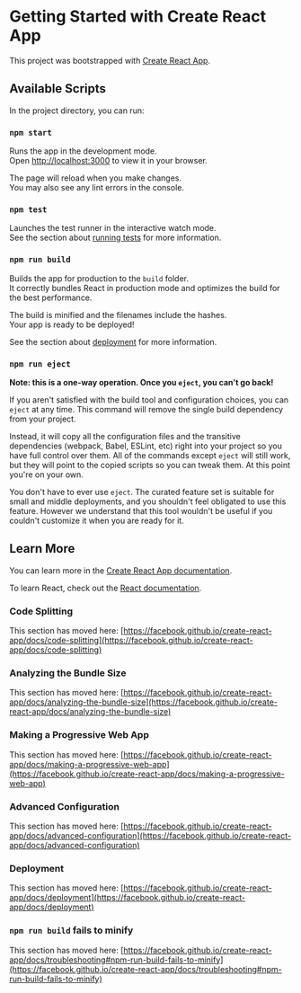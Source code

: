 # Getting Started with Create React App

This project was bootstrapped with [Create React App](https://github.com/facebook/create-react-app).

## Available Scripts

In the project directory, you can run:

### `npm start`

Runs the app in the development mode.\
Open [http://localhost:3000](http://localhost:3000) to view it in your browser.

The page will reload when you make changes.\
You may also see any lint errors in the console.

### `npm test`

Launches the test runner in the interactive watch mode.\
See the section about [running tests](https://facebook.github.io/create-react-app/docs/running-tests) for more information.

### `npm run build`

Builds the app for production to the `build` folder.\
It correctly bundles React in production mode and optimizes the build for the best performance.

The build is minified and the filenames include the hashes.\
Your app is ready to be deployed!

See the section about [deployment](https://facebook.github.io/create-react-app/docs/deployment) for more information.

### `npm run eject`

**Note: this is a one-way operation. Once you `eject`, you can't go back!**

If you aren't satisfied with the build tool and configuration choices, you can `eject` at any time. This command will remove the single build dependency from your project.

Instead, it will copy all the configuration files and the transitive dependencies (webpack, Babel, ESLint, etc) right into your project so you have full control over them. All of the commands except `eject` will still work, but they will point to the copied scripts so you can tweak them. At this point you're on your own.

You don't have to ever use `eject`. The curated feature set is suitable for small and middle deployments, and you shouldn't feel obligated to use this feature. However we understand that this tool wouldn't be useful if you couldn't customize it when you are ready for it.

## Learn More

You can learn more in the [Create React App documentation](https://facebook.github.io/create-react-app/docs/getting-started).

To learn React, check out the [React documentation](https://reactjs.org/).

### Code Splitting

This section has moved here: [https://facebook.github.io/create-react-app/docs/code-splitting](https://facebook.github.io/create-react-app/docs/code-splitting)

### Analyzing the Bundle Size

This section has moved here: [https://facebook.github.io/create-react-app/docs/analyzing-the-bundle-size](https://facebook.github.io/create-react-app/docs/analyzing-the-bundle-size)

### Making a Progressive Web App

This section has moved here: [https://facebook.github.io/create-react-app/docs/making-a-progressive-web-app](https://facebook.github.io/create-react-app/docs/making-a-progressive-web-app)

### Advanced Configuration

This section has moved here: [https://facebook.github.io/create-react-app/docs/advanced-configuration](https://facebook.github.io/create-react-app/docs/advanced-configuration)

### Deployment

This section has moved here: [https://facebook.github.io/create-react-app/docs/deployment](https://facebook.github.io/create-react-app/docs/deployment)

### `npm run build` fails to minify

This section has moved here: [https://facebook.github.io/create-react-app/docs/troubleshooting#npm-run-build-fails-to-minify](https://facebook.github.io/create-react-app/docs/troubleshooting#npm-run-build-fails-to-minify)

<!--- HASH: 6797491975961 --->
<!--- HASH: 677771061831 --->
<!--- HASH: 2218465803825 --->
<!--- HASH: 3511677562424 --->
<!--- HASH: 2588422195330 --->
<!--- HASH: 750047718963 --->
<!--- HASH: 4898312570932 --->
<!--- HASH: 1727943861921 --->
<!--- HASH: 3759734766926 --->
<!--- HASH: 6920948777170 --->
<!--- HASH: 8860730787138 --->
<!--- HASH: 8624106265438 --->
<!--- HASH: 4376200224072 --->
<!--- HASH: 5809707331072 --->
<!--- HASH: 1058142668030 --->
<!--- HASH: 4922405446202 --->
<!--- HASH: 1351441847635 --->
<!--- HASH: 4935192724398 --->
<!--- HASH: 4840022536900 --->
<!--- HASH: 4458553029209 --->
<!--- HASH: 5656990483232 --->
<!--- HASH: 5462643637097 --->
<!--- HASH: 6308298076680 --->
<!--- HASH: 583202497525 --->
<!--- HASH: 7880550755139 --->
<!--- HASH: 8753386705452 --->
<!--- HASH: 9215185987016 --->
<!--- HASH: 4294062842526 --->
<!--- HASH: 772473399599 --->
<!--- HASH: 3608544124581 --->
<!--- HASH: 1262127292174 --->
<!--- HASH: 731170379997 --->
<!--- HASH: 6342298837575 --->
<!--- HASH: 7067275435760 --->
<!--- HASH: 7288241964203 --->
<!--- HASH: 611412580610 --->
<!--- HASH: 6140168384064 --->
<!--- HASH: 4634122584119 --->
<!--- HASH: 1124059811350 --->
<!--- HASH: 1444364974502 --->
<!--- HASH: 9141534817965 --->
<!--- HASH: 2144343812714 --->
<!--- HASH: 883583090043 --->
<!--- HASH: 7159992230594 --->
<!--- HASH: 720738197620 --->
<!--- HASH: 4834036282086 --->
<!--- HASH: 603709740102 --->
<!--- HASH: 8300035540128 --->
<!--- HASH: 4332426590467 --->
<!--- HASH: 1539035063571 --->
<!--- HASH: 2462246197190 --->
<!--- HASH: 4356270360969 --->
<!--- HASH: 4281968178655 --->
<!--- HASH: 897161481777 --->
<!--- HASH: 2303540254656 --->
<!--- HASH: 5295111979561 --->
<!--- HASH: 2358665633561 --->
<!--- HASH: 4610895350394 --->
<!--- HASH: 4971945414821 --->
<!--- HASH: 3700423271394 --->
<!--- HASH: 5512261387962 --->
<!--- HASH: 4334446701596 --->
<!--- HASH: 4190735177793 --->
<!--- HASH: 8024554624700 --->
<!--- HASH: 5799999903004 --->
<!--- HASH: 7154524321447 --->
<!--- HASH: 4048578665513 --->
<!--- HASH: 3150507825056 --->
<!--- HASH: 883921530261 --->
<!--- HASH: 8179285457756 --->
<!--- HASH: 1764050458213 --->
<!--- HASH: 7307797795001 --->
<!--- HASH: 614211022441 --->
<!--- HASH: 4866383786185 --->
<!--- HASH: 2840372170915 --->
<!--- HASH: 1745376319267 --->
<!--- HASH: 3846360747410 --->
<!--- HASH: 1766696161922 --->
<!--- HASH: 1796274242505 --->
<!--- HASH: 5724063331108 --->
<!--- HASH: 5691852759833 --->
<!--- HASH: 294439268388 --->
<!--- HASH: 4010563571963 --->
<!--- HASH: 2521774582977 --->
<!--- HASH: 2921068235937 --->
<!--- HASH: 3687483060302 --->
<!--- HASH: 3497398253317 --->
<!--- HASH: 3043739178394 --->
<!--- HASH: 3721780788607 --->
<!--- HASH: 9473588760206 --->
<!--- HASH: 9080457462808 --->
<!--- HASH: 3522587726731 --->
<!--- HASH: 3538193240347 --->
<!--- HASH: 4223461200437 --->
<!--- HASH: 2413177646634 --->
<!--- HASH: 7773173902341 --->
<!--- HASH: 454666894377 --->
<!--- HASH: 1377320163739 --->
<!--- HASH: 6870154349905 --->
<!--- HASH: 7431723549188 --->
<!--- HASH: 8346521029889 --->
<!--- HASH: 3323894124333 --->
<!--- HASH: 4922137925777 --->
<!--- HASH: 5484454442489 --->
<!--- HASH: 4927293737787 --->
<!--- HASH: 917678385156 --->
<!--- HASH: 9195564994851 --->
<!--- HASH: 4804770662901 --->
<!--- HASH: 1937894534086 --->
<!--- HASH: 1475841709666 --->
<!--- HASH: 1392111959338 --->
<!--- HASH: 1910241729368 --->
<!--- HASH: 6258183193216 --->
<!--- HASH: 7889196430812 --->
<!--- HASH: 8490324693968 --->
<!--- HASH: 7503975348113 --->
<!--- HASH: 8620572968779 --->
<!--- HASH: 6707663283137 --->
<!--- HASH: 3179510135773 --->
<!--- HASH: 6718446893060 --->
<!--- HASH: 336696134783 --->
<!--- HASH: 7840265285941 --->
<!--- HASH: 2526208177338 --->
<!--- HASH: 6768530206849 --->
<!--- HASH: 2237171143645 --->
<!--- HASH: 7079060204293 --->
<!--- HASH: 7431395799034 --->
<!--- HASH: 4896249780908 --->
<!--- HASH: 4031853242599 --->
<!--- HASH: 3941518798561 --->
<!--- HASH: 8456293457782 --->
<!--- HASH: 1296463368081 --->
<!--- HASH: 4352031332377 --->
<!--- HASH: 1643586580631 --->
<!--- HASH: 1205442340159 --->
<!--- HASH: 706086982025 --->
<!--- HASH: 7535330926157 --->
<!--- HASH: 2765131773389 --->
<!--- HASH: 655435135869 --->
<!--- HASH: 7107824754399 --->
<!--- HASH: 7196789048816 --->
<!--- HASH: 4520458457877 --->
<!--- HASH: 225966426312 --->
<!--- HASH: 450605690057 --->
<!--- HASH: 1274890510724 --->
<!--- HASH: 6250508591516 --->
<!--- HASH: 3388580765346 --->
<!--- HASH: 7820238275842 --->
<!--- HASH: 1151799390303 --->
<!--- HASH: 754734700225 --->
<!--- HASH: 6734431568716 --->
<!--- HASH: 2288622787409 --->
<!--- HASH: 5005055984242 --->
<!--- HASH: 3172467315934 --->
<!--- HASH: 4251617179992 --->
<!--- HASH: 1876499524933 --->
<!--- HASH: 5449873899617 --->
<!--- HASH: 519700480111 --->
<!--- HASH: 3028164440093 --->
<!--- HASH: 4814985384790 --->
<!--- HASH: 4328635507996 --->
<!--- HASH: 4729629185275 --->
<!--- HASH: 5924192491899 --->
<!--- HASH: 4786060490481 --->
<!--- HASH: 2402159427504 --->
<!--- HASH: 5052787499535 --->
<!--- HASH: 5766080994513 --->
<!--- HASH: 5404560512927 --->
<!--- HASH: 7354697615645 --->
<!--- HASH: 9987161887059 --->
<!--- HASH: 1740602271133 --->
<!--- HASH: 2473169904259 --->
<!--- HASH: 230056016038 --->
<!--- HASH: 4975798474714 --->
<!--- HASH: 2433799138880 --->
<!--- HASH: 3955054858207 --->
<!--- HASH: 1892365206076 --->
<!--- HASH: 5884813638887 --->
<!--- HASH: 3513680155835 --->
<!--- HASH: 4242863101655 --->
<!--- HASH: 4716370776024 --->
<!--- HASH: 1035169269123 --->
<!--- HASH: 8696794206237 --->
<!--- HASH: 577655076172 --->
<!--- HASH: 9191474662093 --->
<!--- HASH: 5914209387254 --->
<!--- HASH: 7751659329287 --->
<!--- HASH: 6568965272382 --->
<!--- HASH: 9363266863714 --->
<!--- HASH: 1319128975808 --->
<!--- HASH: 8804171843610 --->
<!--- HASH: 2735508349541 --->
<!--- HASH: 406696086020 --->
<!--- HASH: 115607492783 --->
<!--- HASH: 6296216074895 --->
<!--- HASH: 4523633575452 --->
<!--- HASH: 2536265648874 --->
<!--- HASH: 734428215095 --->
<!--- HASH: 2296636200381 --->
<!--- HASH: 5082472783698 --->
<!--- HASH: 1676313006236 --->
<!--- HASH: 5364216427352 --->
<!--- HASH: 4144061909815 --->
<!--- HASH: 9203532436329 --->
<!--- HASH: 8645138231067 --->
<!--- HASH: 2935752712340 --->
<!--- HASH: 2352818407840 --->
<!--- HASH: 3883228629448 --->
<!--- HASH: 956266307984 --->
<!--- HASH: 1506200358444 --->
<!--- HASH: 5080827713687 --->
<!--- HASH: 852313466478 --->
<!--- HASH: 9197835393320 --->
<!--- HASH: 2500271281988 --->
<!--- HASH: 1345179550311 --->
<!--- HASH: 2574750943139 --->
<!--- HASH: 916601599518 --->
<!--- HASH: 1854368793664 --->
<!--- HASH: 5588521273852 --->
<!--- HASH: 3622097879789 --->
<!--- HASH: 9732796380525 --->
<!--- HASH: 1013885793594 --->
<!--- HASH: 6854501980496 --->
<!--- HASH: 2230521182394 --->
<!--- HASH: 1285797771694 --->
<!--- HASH: 9211842396516 --->
<!--- HASH: 1254257741967 --->
<!--- HASH: 7807493571030 --->
<!--- HASH: 5484036651840 --->
<!--- HASH: 2815914331052 --->
<!--- HASH: 6505604888795 --->
<!--- HASH: 1898853780413 --->
<!--- HASH: 8226431710418 --->
<!--- HASH: 8324713318849 --->
<!--- HASH: 7410122847308 --->
<!--- HASH: 1593793503497 --->
<!--- HASH: 1171469641397 --->
<!--- HASH: 3528460760937 --->
<!--- HASH: 2178724905508 --->
<!--- HASH: 9590092814999 --->
<!--- HASH: 8149604263834 --->
<!--- HASH: 3245153044340 --->
<!--- HASH: 5530903417227 --->
<!--- HASH: 8567215142122 --->
<!--- HASH: 9050583817471 --->
<!--- HASH: 8820818230201 --->
<!--- HASH: 9265590335816 --->
<!--- HASH: 1320335882904 --->
<!--- HASH: 3488511691119 --->
<!--- HASH: 4002651225215 --->
<!--- HASH: 4178682989923 --->
<!--- HASH: 5419387297846 --->
<!--- HASH: 1009199045355 --->
<!--- HASH: 1944573691597 --->
<!--- HASH: 4284641180157 --->
<!--- HASH: 2817486676926 --->
<!--- HASH: 7165243567092 --->
<!--- HASH: 6843430673079 --->
<!--- HASH: 7519581973237 --->
<!--- HASH: 8601859902764 --->
<!--- HASH: 7290582872001 --->
<!--- HASH: 9492264856753 --->
<!--- HASH: 8142735580459 --->
<!--- HASH: 815825025951 --->
<!--- HASH: 158628604897 --->
<!--- HASH: 8004816962113 --->
<!--- HASH: 4964287839006 --->
<!--- HASH: 5400075965421 --->
<!--- HASH: 3413470962743 --->
<!--- HASH: 9532738820517 --->
<!--- HASH: 8450114400846 --->
<!--- HASH: 7341770132596 --->
<!--- HASH: 770373332666 --->
<!--- HASH: 6899116230026 --->
<!--- HASH: 1120547531043 --->
<!--- HASH: 7955403236299 --->
<!--- HASH: 2583026410591 --->
<!--- HASH: 5375788269352 --->
<!--- HASH: 4349309897101 --->
<!--- HASH: 6255273794570 --->
<!--- HASH: 3247401276666 --->
<!--- HASH: 9262073874228 --->
<!--- HASH: 2980420292606 --->
<!--- HASH: 9680740706605 --->
<!--- HASH: 1933173731211 --->
<!--- HASH: 7370994751236 --->
<!--- HASH: 8492947268695 --->
<!--- HASH: 1227132202419 --->
<!--- HASH: 3673877174661 --->
<!--- HASH: 9164764253802 --->
<!--- HASH: 6342096308382 --->
<!--- HASH: 9570356308311 --->
<!--- HASH: 8292065992905 --->
<!--- HASH: 9297878103247 --->
<!--- HASH: 8177159112046 --->
<!--- HASH: 1867864034719 --->
<!--- HASH: 4945809784168 --->
<!--- HASH: 4217596853287 --->
<!--- HASH: 1933551567830 --->
<!--- HASH: 724798597901 --->
<!--- HASH: 3030387043552 --->
<!--- HASH: 5808602587454 --->
<!--- HASH: 9487558382021 --->
<!--- HASH: 9469789736491 --->
<!--- HASH: 9722288807420 --->
<!--- HASH: 8527055703887 --->
<!--- HASH: 1315238800999 --->
<!--- HASH: 5428851338304 --->
<!--- HASH: 6238682449041 --->
<!--- HASH: 7362789439586 --->
<!--- HASH: 5439509612902 --->
<!--- HASH: 1692867118176 --->
<!--- HASH: 6983716472854 --->
<!--- HASH: 674305351971 --->
<!--- HASH: 6332914242506 --->
<!--- HASH: 1922323979326 --->
<!--- HASH: 5768465775018 --->
<!--- HASH: 5412382735797 --->
<!--- HASH: 6538396629027 --->
<!--- HASH: 466733407620 --->
<!--- HASH: 8038952085916 --->
<!--- HASH: 8321291676940 --->
<!--- HASH: 6544562218513 --->
<!--- HASH: 9691967836888 --->
<!--- HASH: 3468757775621 --->
<!--- HASH: 8522876295192 --->
<!--- HASH: 7094913619370 --->
<!--- HASH: 1865649506214 --->
<!--- HASH: 5828364284513 --->
<!--- HASH: 2759965822821 --->
<!--- HASH: 5961564821390 --->
<!--- HASH: 5764027324521 --->
<!--- HASH: 2067222432530 --->
<!--- HASH: 6303027624529 --->
<!--- HASH: 7833569153169 --->
<!--- HASH: 9571752178882 --->
<!--- HASH: 7694043443583 --->
<!--- HASH: 2115486052089 --->
<!--- HASH: 5130068310978 --->
<!--- HASH: 7172626768240 --->
<!--- HASH: 3457445136190 --->
<!--- HASH: 4566719513492 --->
<!--- HASH: 6193200022800 --->
<!--- HASH: 1155265120193 --->
<!--- HASH: 9747730513337 --->
<!--- HASH: 6960656539374 --->
<!--- HASH: 3383765129281 --->
<!--- HASH: 5311994421748 --->
<!--- HASH: 8719933438441 --->
<!--- HASH: 1912434879570 --->
<!--- HASH: 5219871284120 --->
<!--- HASH: 6639495978511 --->
<!--- HASH: 6431171805050 --->
<!--- HASH: 4082907042471 --->
<!--- HASH: 6584828514195 --->
<!--- HASH: 2335274911671 --->
<!--- HASH: 828055853675 --->
<!--- HASH: 7848944983128 --->
<!--- HASH: 7648783622574 --->
<!--- HASH: 4445423811517 --->
<!--- HASH: 4713848335218 --->
<!--- HASH: 8844133743115 --->
<!--- HASH: 162685813096 --->
<!--- HASH: 9727991433893 --->
<!--- HASH: 3844428880622 --->
<!--- HASH: 5717093969178 --->
<!--- HASH: 1456364771084 --->
<!--- HASH: 7249670865690 --->
<!--- HASH: 8010226148962 --->
<!--- HASH: 7629191201384 --->
<!--- HASH: 4196150498201 --->
<!--- HASH: 7431831970036 --->
<!--- HASH: 2124928737590 --->
<!--- HASH: 4431789054329 --->
<!--- HASH: 4695465612580 --->
<!--- HASH: 6453674122684 --->
<!--- HASH: 3082329809980 --->
<!--- HASH: 4161308835996 --->
<!--- HASH: 7561291349695 --->
<!--- HASH: 8132957611524 --->
<!--- HASH: 2648117706846 --->
<!--- HASH: 453274819607 --->
<!--- HASH: 5673693035495 --->
<!--- HASH: 3546273215034 --->
<!--- HASH: 212503213829 --->
<!--- HASH: 3337128111602 --->
<!--- HASH: 3052012055522 --->
<!--- HASH: 5815301953272 --->
<!--- HASH: 3216175064105 --->
<!--- HASH: 617017093109 --->
<!--- HASH: 1464769511461 --->
<!--- HASH: 7018229818054 --->
<!--- HASH: 7589337732040 --->
<!--- HASH: 7672421747743 --->
<!--- HASH: 2789744967379 --->
<!--- HASH: 2841033977834 --->
<!--- HASH: 6079364283837 --->
<!--- HASH: 4507553417185 --->
<!--- HASH: 5757819700394 --->
<!--- HASH: 1337736133659 --->
<!--- HASH: 4880579132329 --->
<!--- HASH: 1127299518958 --->
<!--- HASH: 7488535944615 --->
<!--- HASH: 7296845394045 --->
<!--- HASH: 9686951350342 --->
<!--- HASH: 3879560367156 --->
<!--- HASH: 9340998893624 --->
<!--- HASH: 611831731906 --->
<!--- HASH: 7181253681079 --->
<!--- HASH: 9935373442437 --->
<!--- HASH: 6000165329642 --->
<!--- HASH: 3347290200484 --->
<!--- HASH: 8490832071841 --->
<!--- HASH: 6579605151862 --->
<!--- HASH: 2405788789964 --->
<!--- HASH: 7847389060876 --->
<!--- HASH: 526524828685 --->
<!--- HASH: 4455363904136 --->
<!--- HASH: 9884716001922 --->
<!--- HASH: 7123876728980 --->
<!--- HASH: 2886171342085 --->
<!--- HASH: 6514444505620 --->
<!--- HASH: 8906336887061 --->
<!--- HASH: 7867627097575 --->
<!--- HASH: 7912562051646 --->
<!--- HASH: 4883634967494 --->
<!--- HASH: 5551364150336 --->
<!--- HASH: 1977014303159 --->
<!--- HASH: 7057471943200 --->
<!--- HASH: 4590753223797 --->
<!--- HASH: 9332402118531 --->
<!--- HASH: 1811681800985 --->
<!--- HASH: 4954973780899 --->
<!--- HASH: 6712688010233 --->
<!--- HASH: 3292463762886 --->
<!--- HASH: 5984448283326 --->
<!--- HASH: 5564199164815 --->
<!--- HASH: 2489916355884 --->
<!--- HASH: 1354497803502 --->
<!--- HASH: 2757610038060 --->
<!--- HASH: 7174870740476 --->
<!--- HASH: 8781039790991 --->
<!--- HASH: 3494675783215 --->
<!--- HASH: 4391485940092 --->
<!--- HASH: 5648022499894 --->
<!--- HASH: 3502325090588 --->
<!--- HASH: 2296228206002 --->
<!--- HASH: 7062006156735 --->
<!--- HASH: 5783742033894 --->
<!--- HASH: 3579167036331 --->
<!--- HASH: 971893191262 --->
<!--- HASH: 7188127264903 --->
<!--- HASH: 2042469040502 --->
<!--- HASH: 9904484721437 --->
<!--- HASH: 7784335350220 --->
<!--- HASH: 7058046046051 --->
<!--- HASH: 179572579380 --->
<!--- HASH: 8768292889288 --->
<!--- HASH: 677323671860 --->
<!--- HASH: 8517840774803 --->
<!--- HASH: 5984607347739 --->
<!--- HASH: 5014336430884 --->
<!--- HASH: 7090650763940 --->
<!--- HASH: 2677068804750 --->
<!--- HASH: 8693521228218 --->
<!--- HASH: 8945464518476 --->
<!--- HASH: 3661050957424 --->
<!--- HASH: 5830068474092 --->
<!--- HASH: 7491278189161 --->
<!--- HASH: 9485405758585 --->
<!--- HASH: 8987380973833 --->
<!--- HASH: 1972842217328 --->
<!--- HASH: 3412020269433 --->
<!--- HASH: 7446355698774 --->
<!--- HASH: 3731872769344 --->
<!--- HASH: 5468754014479 --->
<!--- HASH: 2040561180514 --->
<!--- HASH: 4489690906627 --->
<!--- HASH: 3300259709397 --->
<!--- HASH: 6786842425468 --->
<!--- HASH: 3094338020919 --->
<!--- HASH: 5100207225674 --->
<!--- HASH: 6438985809953 --->
<!--- HASH: 4012580284914 --->
<!--- HASH: 939012087906 --->
<!--- HASH: 7175446094675 --->
<!--- HASH: 3407348897680 --->
<!--- HASH: 4869964427591 --->
<!--- HASH: 1972619015954 --->
<!--- HASH: 7971920203145 --->
<!--- HASH: 5781115636823 --->
<!--- HASH: 2052385655719 --->
<!--- HASH: 4624499156739 --->
<!--- HASH: 434549650726 --->
<!--- HASH: 9850088359729 --->
<!--- HASH: 1578033010332 --->
<!--- HASH: 6719327010304 --->
<!--- HASH: 1584985322752 --->
<!--- HASH: 1974539628282 --->
<!--- HASH: 9534249773957 --->
<!--- HASH: 5003624487812 --->
<!--- HASH: 9658196084505 --->
<!--- HASH: 2860179643675 --->
<!--- HASH: 2573247566023 --->
<!--- HASH: 6823166706904 --->
<!--- HASH: 1543981227681 --->
<!--- HASH: 7203187161469 --->
<!--- HASH: 9397600321968 --->
<!--- HASH: 4082472318970 --->
<!--- HASH: 9646744004946 --->
<!--- HASH: 6171546037301 --->
<!--- HASH: 4831417072322 --->
<!--- HASH: 9556394660859 --->
<!--- HASH: 8219070316794 --->
<!--- HASH: 5762691023702 --->
<!--- HASH: 968036940608 --->
<!--- HASH: 7695862592734 --->
<!--- HASH: 2580518268174 --->
<!--- HASH: 9919451671992 --->
<!--- HASH: 6291163731445 --->
<!--- HASH: 7408647166115 --->
<!--- HASH: 7999985753155 --->
<!--- HASH: 8127487124598 --->
<!--- HASH: 4619674672429 --->
<!--- HASH: 9491658070414 --->
<!--- HASH: 297576036353 --->
<!--- HASH: 820113535442 --->
<!--- HASH: 2236311191631 --->
<!--- HASH: 5782512415802 --->
<!--- HASH: 9637710583071 --->
<!--- HASH: 4007101462854 --->
<!--- HASH: 5836831401474 --->
<!--- HASH: 446531662007 --->
<!--- HASH: 1469261686721 --->
<!--- HASH: 4631182404213 --->
<!--- HASH: 451723410194 --->
<!--- HASH: 4979706917916 --->
<!--- HASH: 4400099964317 --->
<!--- HASH: 8492220975327 --->
<!--- HASH: 9280261281655 --->
<!--- HASH: 2586028634490 --->
<!--- HASH: 1076136666113 --->
<!--- HASH: 2614306391647 --->
<!--- HASH: 2377791683045 --->
<!--- HASH: 3788644767536 --->
<!--- HASH: 2240682930778 --->
<!--- HASH: 5652031532255 --->
<!--- HASH: 131398556591 --->
<!--- HASH: 7569093212975 --->
<!--- HASH: 6708144895930 --->
<!--- HASH: 8045522289976 --->
<!--- HASH: 9361778685326 --->
<!--- HASH: 8241041120168 --->
<!--- HASH: 9455155869685 --->
<!--- HASH: 270594062501 --->
<!--- HASH: 3407048215449 --->
<!--- HASH: 4961313373672 --->
<!--- HASH: 4217129996798 --->
<!--- HASH: 6495052950016 --->
<!--- HASH: 2702200787641 --->
<!--- HASH: 2169756644839 --->
<!--- HASH: 7674767342894 --->
<!--- HASH: 5788839913657 --->
<!--- HASH: 3499208551954 --->
<!--- HASH: 7998745114208 --->
<!--- HASH: 4979020970533 --->
<!--- HASH: 2677682640061 --->
<!--- HASH: 6939591480312 --->
<!--- HASH: 995729971846 --->
<!--- HASH: 6591065938074 --->
<!--- HASH: 6597146850644 --->
<!--- HASH: 7315522590747 --->
<!--- HASH: 4740177416682 --->
<!--- HASH: 2817820982634 --->
<!--- HASH: 2511509469725 --->
<!--- HASH: 5091896673651 --->
<!--- HASH: 8854460838392 --->
<!--- HASH: 5932283908732 --->
<!--- HASH: 3127046587403 --->
<!--- HASH: 3650380622809 --->
<!--- HASH: 8708870466378 --->
<!--- HASH: 8923809354863 --->
<!--- HASH: 9223765359473 --->
<!--- HASH: 746701423068 --->
<!--- HASH: 1051839993708 --->
<!--- HASH: 4636660655985 --->
<!--- HASH: 4371367709341 --->
<!--- HASH: 9156867274094 --->
<!--- HASH: 1359619647089 --->
<!--- HASH: 1721456392687 --->
<!--- HASH: 1418262736803 --->
<!--- HASH: 7897119914129 --->
<!--- HASH: 1400757406567 --->
<!--- HASH: 7036471056417 --->
<!--- HASH: 983901151105 --->
<!--- HASH: 5453650440315 --->
<!--- HASH: 4373166138541 --->
<!--- HASH: 4725543704170 --->
<!--- HASH: 7968933645970 --->
<!--- HASH: 7780447620323 --->
<!--- HASH: 7987688020057 --->
<!--- HASH: 360251766912 --->
<!--- HASH: 575185723758 --->
<!--- HASH: 7351473101137 --->
<!--- HASH: 1554506920730 --->
<!--- HASH: 7235044161416 --->
<!--- HASH: 7856453967547 --->
<!--- HASH: 3503035848182 --->
<!--- HASH: 6174776393113 --->
<!--- HASH: 9817237651775 --->
<!--- HASH: 9454095800761 --->
<!--- HASH: 7126560215789 --->
<!--- HASH: 440648314137 --->
<!--- HASH: 4588877962103 --->
<!--- HASH: 4368641017102 --->
<!--- HASH: 6684473744899 --->
<!--- HASH: 5432269287765 --->
<!--- HASH: 4592748931095 --->
<!--- HASH: 6571021508106 --->
<!--- HASH: 8953943040775 --->
<!--- HASH: 5849410932389 --->
<!--- HASH: 966691613095 --->
<!--- HASH: 1036681595710 --->
<!--- HASH: 7639111560863 --->
<!--- HASH: 3316642424485 --->
<!--- HASH: 1214158660306 --->
<!--- HASH: 1526311909580 --->
<!--- HASH: 8220110795661 --->
<!--- HASH: 2438160093620 --->
<!--- HASH: 2451081950493 --->
<!--- HASH: 1462998303609 --->
<!--- HASH: 4771874081952 --->
<!--- HASH: 4491664667434 --->
<!--- HASH: 5550806404863 --->
<!--- HASH: 2013885476959 --->
<!--- HASH: 2662670758180 --->
<!--- HASH: 4769000113170 --->
<!--- HASH: 8732053190410 --->
<!--- HASH: 3323423863168 --->
<!--- HASH: 2574304284214 --->
<!--- HASH: 6716152352747 --->
<!--- HASH: 5422430086072 --->
<!--- HASH: 6130531155608 --->
<!--- HASH: 4092289048383 --->
<!--- HASH: 1836763180268 --->
<!--- HASH: 3843395293281 --->
<!--- HASH: 9053948328593 --->
<!--- HASH: 3637908129612 --->
<!--- HASH: 7614539176993 --->
<!--- HASH: 3746218584969 --->
<!--- HASH: 3875920682320 --->
<!--- HASH: 1919460504528 --->
<!--- HASH: 4860371057642 --->
<!--- HASH: 1044120031309 --->
<!--- HASH: 1537278926742 --->
<!--- HASH: 8499958110616 --->
<!--- HASH: 3122188961528 --->
<!--- HASH: 8637219988498 --->
<!--- HASH: 4569322898288 --->
<!--- HASH: 3257968024683 --->
<!--- HASH: 8686707792403 --->
<!--- HASH: 7600000753260 --->
<!--- HASH: 7257369419542 --->
<!--- HASH: 5533074605714 --->
<!--- HASH: 964324375936 --->
<!--- HASH: 7967369188782 --->
<!--- HASH: 7662278042632 --->
<!--- HASH: 977941470740 --->
<!--- HASH: 4232462484741 --->
<!--- HASH: 3459743259461 --->
<!--- HASH: 1983938723574 --->
<!--- HASH: 5937630774639 --->
<!--- HASH: 8880641014600 --->
<!--- HASH: 9969459094927 --->
<!--- HASH: 6902950666884 --->
<!--- HASH: 9492215193504 --->
<!--- HASH: 5292724085524 --->
<!--- HASH: 8315911618812 --->
<!--- HASH: 5314383835115 --->
<!--- HASH: 701189480986 --->
<!--- HASH: 5838440316476 --->
<!--- HASH: 3872306935432 --->
<!--- HASH: 9480774968626 --->
<!--- HASH: 419837853054 --->
<!--- HASH: 1037443121339 --->
<!--- HASH: 4573670994037 --->
<!--- HASH: 1090515279433 --->
<!--- HASH: 6959433440586 --->
<!--- HASH: 3436384084624 --->
<!--- HASH: 3482965800739 --->
<!--- HASH: 6047260457540 --->
<!--- HASH: 9750942900893 --->
<!--- HASH: 3083150579272 --->
<!--- HASH: 4114347500899 --->
<!--- HASH: 3135444599348 --->
<!--- HASH: 4793562358433 --->
<!--- HASH: 5494663013017 --->
<!--- HASH: 6429832632761 --->
<!--- HASH: 5321017820399 --->
<!--- HASH: 197593100833 --->
<!--- HASH: 8002442785053 --->
<!--- HASH: 4875543288726 --->
<!--- HASH: 5784039945586 --->
<!--- HASH: 364869127575 --->
<!--- HASH: 7056725799548 --->
<!--- HASH: 206334657519 --->
<!--- HASH: 449969802487 --->
<!--- HASH: 2508959129953 --->
<!--- HASH: 1722748088721 --->
<!--- HASH: 3861699882325 --->
<!--- HASH: 4082348446943 --->
<!--- HASH: 4975949176569 --->
<!--- HASH: 5938420276771 --->
<!--- HASH: 1822679819072 --->
<!--- HASH: 2988780121167 --->
<!--- HASH: 6098614476477 --->
<!--- HASH: 1859384746961 --->
<!--- HASH: 5461553894661 --->
<!--- HASH: 126746140785 --->
<!--- HASH: 5124036191326 --->
<!--- HASH: 1597465284266 --->
<!--- HASH: 4772792991807 --->
<!--- HASH: 9012256341348 --->
<!--- HASH: 218174367071 --->
<!--- HASH: 9441535970769 --->
<!--- HASH: 7943348527099 --->
<!--- HASH: 4536296511076 --->
<!--- HASH: 8691861964444 --->
<!--- HASH: 7881813369258 --->
<!--- HASH: 9034894963541 --->
<!--- HASH: 7157805627184 --->
<!--- HASH: 7040683663972 --->
<!--- HASH: 8133547869441 --->
<!--- HASH: 456561783038 --->
<!--- HASH: 9749440930866 --->
<!--- HASH: 4178142424472 --->
<!--- HASH: 5880008197058 --->
<!--- HASH: 4977384027058 --->
<!--- HASH: 1092661061400 --->
<!--- HASH: 5899238146631 --->
<!--- HASH: 8249007308669 --->
<!--- HASH: 2118071533271 --->
<!--- HASH: 6473573247967 --->
<!--- HASH: 8109554368547 --->
<!--- HASH: 1964564936567 --->
<!--- HASH: 4222087513937 --->
<!--- HASH: 2007990971433 --->
<!--- HASH: 7550114305934 --->
<!--- HASH: 8214496366486 --->
<!--- HASH: 6883039060626 --->
<!--- HASH: 3423534944386 --->
<!--- HASH: 2123264580930 --->
<!--- HASH: 9921591745927 --->
<!--- HASH: 6528422950982 --->
<!--- HASH: 6736943244985 --->
<!--- HASH: 2845726171018 --->
<!--- HASH: 7811603164296 --->
<!--- HASH: 332471657565 --->
<!--- HASH: 255908675850 --->
<!--- HASH: 8738960709418 --->
<!--- HASH: 789552460158 --->
<!--- HASH: 3465339605183 --->
<!--- HASH: 8020983897752 --->
<!--- HASH: 3166189811115 --->
<!--- HASH: 8136549089639 --->
<!--- HASH: 7610771727875 --->
<!--- HASH: 7354377154473 --->
<!--- HASH: 448100320363 --->
<!--- HASH: 4863789587657 --->
<!--- HASH: 8834777767718 --->
<!--- HASH: 2516012908100 --->
<!--- HASH: 1136806979981 --->
<!--- HASH: 5731250830694 --->
<!--- HASH: 1192363271030 --->
<!--- HASH: 2837089986283 --->
<!--- HASH: 4747430774933 --->
<!--- HASH: 7647189410585 --->
<!--- HASH: 7083933367458 --->
<!--- HASH: 6504181253609 --->
<!--- HASH: 1041048619362 --->
<!--- HASH: 586146187286 --->
<!--- HASH: 9624552726532 --->
<!--- HASH: 4482037667055 --->
<!--- HASH: 6232401963178 --->
<!--- HASH: 926213872918 --->
<!--- HASH: 9882220483454 --->
<!--- HASH: 999048527356 --->
<!--- HASH: 5278941914960 --->
<!--- HASH: 2155547261957 --->
<!--- HASH: 7620175764296 --->
<!--- HASH: 3376685199480 --->
<!--- HASH: 7401026724145 --->
<!--- HASH: 5413623750275 --->
<!--- HASH: 4811993392089 --->
<!--- HASH: 6623913025295 --->
<!--- HASH: 1659674187207 --->
<!--- HASH: 5669395486116 --->
<!--- HASH: 3133945516725 --->
<!--- HASH: 1447336915114 --->
<!--- HASH: 8768201023418 --->
<!--- HASH: 1600336386324 --->
<!--- HASH: 4202915252635 --->
<!--- HASH: 7172538555758 --->
<!--- HASH: 7220777245692 --->
<!--- HASH: 9612643694461 --->
<!--- HASH: 5368483326951 --->
<!--- HASH: 2548287974750 --->
<!--- HASH: 1852586167290 --->
<!--- HASH: 1538357376105 --->
<!--- HASH: 5778199697101 --->
<!--- HASH: 7025296669628 --->
<!--- HASH: 1944451789809 --->
<!--- HASH: 8330409789350 --->
<!--- HASH: 8628066509090 --->
<!--- HASH: 695148925490 --->
<!--- HASH: 4628959179766 --->
<!--- HASH: 882565493802 --->
<!--- HASH: 2939195785805 --->
<!--- HASH: 4463569274464 --->
<!--- HASH: 812731259267 --->
<!--- HASH: 3561594505770 --->
<!--- HASH: 164731844375 --->
<!--- HASH: 2252149728185 --->
<!--- HASH: 519273487621 --->
<!--- HASH: 4617226382691 --->
<!--- HASH: 4517604881960 --->
<!--- HASH: 3216264447406 --->
<!--- HASH: 5249621045702 --->
<!--- HASH: 5648155569879 --->
<!--- HASH: 1315066476024 --->
<!--- HASH: 3675783671456 --->
<!--- HASH: 1994469329366 --->
<!--- HASH: 1312524499316 --->
<!--- HASH: 6743986140142 --->
<!--- HASH: 2206694076923 --->
<!--- HASH: 3970754319514 --->
<!--- HASH: 236929393903 --->
<!--- HASH: 466011880486 --->
<!--- HASH: 9346279624156 --->
<!--- HASH: 4936915851539 --->
<!--- HASH: 8426895969741 --->
<!--- HASH: 2849072082483 --->
<!--- HASH: 1043331707337 --->
<!--- HASH: 3812319298034 --->
<!--- HASH: 4016986502196 --->
<!--- HASH: 1778844327892 --->
<!--- HASH: 2753469689914 --->
<!--- HASH: 3155004906197 --->
<!--- HASH: 5419352001134 --->
<!--- HASH: 983634997551 --->
<!--- HASH: 647047542136 --->
<!--- HASH: 639356182718 --->
<!--- HASH: 1432772910115 --->
<!--- HASH: 3477304375901 --->
<!--- HASH: 6370002744914 --->
<!--- HASH: 292230398225 --->
<!--- HASH: 1931287648837 --->
<!--- HASH: 6035098331489 --->
<!--- HASH: 4888921740769 --->
<!--- HASH: 2919992613967 --->
<!--- HASH: 1841373060775 --->
<!--- HASH: 8010074534637 --->
<!--- HASH: 816784138092 --->
<!--- HASH: 3908982014726 --->
<!--- HASH: 7786938061231 --->
<!--- HASH: 746353661914 --->
<!--- HASH: 2955565941156 --->
<!--- HASH: 667294039226 --->
<!--- HASH: 6316308273827 --->
<!--- HASH: 4928272294083 --->
<!--- HASH: 9190589121827 --->
<!--- HASH: 1781067276217 --->
<!--- HASH: 1364310476791 --->
<!--- HASH: 2175337935090 --->
<!--- HASH: 113842177918 --->
<!--- HASH: 4130910506991 --->
<!--- HASH: 1453515277202 --->
<!--- HASH: 6314661424048 --->
<!--- HASH: 3445479068361 --->
<!--- HASH: 7144853057880 --->
<!--- HASH: 2910316508641 --->
<!--- HASH: 733929849280 --->
<!--- HASH: 4750826409728 --->
<!--- HASH: 213100858424 --->
<!--- HASH: 3538524895277 --->
<!--- HASH: 8512679849480 --->
<!--- HASH: 4425615194709 --->
<!--- HASH: 6581707025762 --->
<!--- HASH: 4272032414048 --->
<!--- HASH: 1376071969960 --->
<!--- HASH: 9192386337543 --->
<!--- HASH: 9908891605853 --->
<!--- HASH: 547131534781 --->
<!--- HASH: 8776012694132 --->
<!--- HASH: 9761274115915 --->
<!--- HASH: 7297406371915 --->
<!--- HASH: 6624702820617 --->
<!--- HASH: 8865290511151 --->
<!--- HASH: 7262090062099 --->
<!--- HASH: 1645375531599 --->
<!--- HASH: 8740871140695 --->
<!--- HASH: 7178742351603 --->
<!--- HASH: 3032544480308 --->
<!--- HASH: 9292115344808 --->
<!--- HASH: 5713813470636 --->
<!--- HASH: 1142473122812 --->
<!--- HASH: 7964445895693 --->
<!--- HASH: 2646738229127 --->
<!--- HASH: 7745080765557 --->
<!--- HASH: 6099948219280 --->
<!--- HASH: 7660196450927 --->
<!--- HASH: 4627801853028 --->
<!--- HASH: 2643321335731 --->
<!--- HASH: 8071604864700 --->
<!--- HASH: 2424088912341 --->
<!--- HASH: 8707153418330 --->
<!--- HASH: 3392672549010 --->
<!--- HASH: 8081043272610 --->
<!--- HASH: 312383078089 --->
<!--- HASH: 5173166233066 --->
<!--- HASH: 8871709091690 --->
<!--- HASH: 8369428500327 --->
<!--- HASH: 7800834059012 --->
<!--- HASH: 9784096241130 --->
<!--- HASH: 9594239117406 --->
<!--- HASH: 2562420315893 --->
<!--- HASH: 4441619212977 --->
<!--- HASH: 4522293275805 --->
<!--- HASH: 8390013936412 --->
<!--- HASH: 2848807748281 --->
<!--- HASH: 3308016976306 --->
<!--- HASH: 3791306918229 --->
<!--- HASH: 4342063944349 --->
<!--- HASH: 6337315483531 --->
<!--- HASH: 9495362484461 --->
<!--- HASH: 6229724585975 --->
<!--- HASH: 8627645131375 --->
<!--- HASH: 4202787268966 --->
<!--- HASH: 1786972840970 --->
<!--- HASH: 9675123733204 --->
<!--- HASH: 4275670939315 --->
<!--- HASH: 4518763255865 --->
<!--- HASH: 9435502172481 --->
<!--- HASH: 2712997745553 --->
<!--- HASH: 1544322033676 --->
<!--- HASH: 1634987164960 --->
<!--- HASH: 3042646166902 --->
<!--- HASH: 8113704931415 --->
<!--- HASH: 3487150362978 --->
<!--- HASH: 1359621959632 --->
<!--- HASH: 7292776069096 --->
<!--- HASH: 3507566756762 --->
<!--- HASH: 9169903781223 --->
<!--- HASH: 9718681629460 --->
<!--- HASH: 8578506247710 --->
<!--- HASH: 6439585241518 --->
<!--- HASH: 1002537246818 --->
<!--- HASH: 6245246039857 --->
<!--- HASH: 7982960078780 --->
<!--- HASH: 1216927230960 --->
<!--- HASH: 5642590882488 --->
<!--- HASH: 4093794631462 --->
<!--- HASH: 6023478936837 --->
<!--- HASH: 7761234140992 --->
<!--- HASH: 7565443519340 --->
<!--- HASH: 8801828960600 --->
<!--- HASH: 8685203339345 --->
<!--- HASH: 979162128837 --->
<!--- HASH: 9846159953082 --->
<!--- HASH: 4847136168268 --->
<!--- HASH: 6757430068898 --->
<!--- HASH: 9656132351397 --->
<!--- HASH: 5288262972481 --->
<!--- HASH: 3736699502407 --->
<!--- HASH: 7829715331448 --->
<!--- HASH: 6767037210012 --->
<!--- HASH: 7068470975527 --->
<!--- HASH: 6848671106937 --->
<!--- HASH: 8546112903240 --->
<!--- HASH: 9687390851636 --->
<!--- HASH: 6029860819005 --->
<!--- HASH: 1167523976926 --->
<!--- HASH: 1514335926600 --->
<!--- HASH: 4030305518533 --->
<!--- HASH: 9617321122836 --->
<!--- HASH: 7907736594237 --->
<!--- HASH: 6751287391927 --->
<!--- HASH: 5863728374209 --->
<!--- HASH: 1849392736242 --->
<!--- HASH: 4165336712356 --->
<!--- HASH: 1900958150032 --->
<!--- HASH: 7520028358283 --->
<!--- HASH: 7966688483372 --->
<!--- HASH: 9674537763720 --->
<!--- HASH: 3470386685566 --->
<!--- HASH: 231840802189 --->
<!--- HASH: 2116654397625 --->
<!--- HASH: 675671978280 --->
<!--- HASH: 3487411725219 --->
<!--- HASH: 5973713787334 --->
<!--- HASH: 3313213455904 --->
<!--- HASH: 624857686456 --->
<!--- HASH: 4541586789617 --->
<!--- HASH: 9638829132090 --->
<!--- HASH: 3383425339092 --->
<!--- HASH: 2818743297158 --->
<!--- HASH: 6010338551690 --->
<!--- HASH: 2169871396063 --->
<!--- HASH: 4048828711487 --->
<!--- HASH: 3276356331976 --->
<!--- HASH: 4612426991055 --->
<!--- HASH: 2955924016135 --->
<!--- HASH: 2020366243674 --->
<!--- HASH: 4955343763068 --->
<!--- HASH: 2911153451584 --->
<!--- HASH: 367891931511 --->
<!--- HASH: 2908657097803 --->
<!--- HASH: 3480853950183 --->
<!--- HASH: 3271791468151 --->
<!--- HASH: 6575639053078 --->
<!--- HASH: 4546745437273 --->
<!--- HASH: 756302445669 --->
<!--- HASH: 1931284049554 --->
<!--- HASH: 4658368633904 --->
<!--- HASH: 2386006280062 --->
<!--- HASH: 4060680812230 --->
<!--- HASH: 5340487040948 --->
<!--- HASH: 2490494866149 --->
<!--- HASH: 3211020817725 --->
<!--- HASH: 7913216047300 --->
<!--- HASH: 6577694870583 --->
<!--- HASH: 3071016361124 --->
<!--- HASH: 9747859105517 --->
<!--- HASH: 9787533299291 --->
<!--- HASH: 2263722229550 --->
<!--- HASH: 7745586226062 --->
<!--- HASH: 8806175592656 --->
<!--- HASH: 2643012762502 --->
<!--- HASH: 9578782041934 --->
<!--- HASH: 4841411260786 --->
<!--- HASH: 6924301030235 --->
<!--- HASH: 260047152423 --->
<!--- HASH: 246422209579 --->
<!--- HASH: 257971379135 --->
<!--- HASH: 9596468988779 --->
<!--- HASH: 3574396405519 --->
<!--- HASH: 6172877359075 --->
<!--- HASH: 8112865275372 --->
<!--- HASH: 4108501103804 --->
<!--- HASH: 1805903387392 --->
<!--- HASH: 1917745373190 --->
<!--- HASH: 2554349263530 --->
<!--- HASH: 2628164125149 --->
<!--- HASH: 6035361261709 --->
<!--- HASH: 6676106242255 --->
<!--- HASH: 9235201422545 --->
<!--- HASH: 5186059120354 --->
<!--- HASH: 461524732411 --->
<!--- HASH: 5424366525837 --->
<!--- HASH: 1606126577710 --->
<!--- HASH: 550867906161 --->
<!--- HASH: 822064967570 --->
<!--- HASH: 4285596178888 --->
<!--- HASH: 2785297408263 --->
<!--- HASH: 330764414619 --->
<!--- HASH: 6444049553068 --->
<!--- HASH: 9618913354366 --->
<!--- HASH: 9057132875793 --->
<!--- HASH: 7178067861056 --->
<!--- HASH: 5720929096986 --->
<!--- HASH: 3219114835126 --->
<!--- HASH: 9354583769278 --->
<!--- HASH: 289174884104 --->
<!--- HASH: 5211230357735 --->
<!--- HASH: 9249127241573 --->
<!--- HASH: 676819483398 --->
<!--- HASH: 5688579171062 --->
<!--- HASH: 5306110097924 --->
<!--- HASH: 514273152936 --->
<!--- HASH: 2299776868388 --->
<!--- HASH: 7905908917475 --->
<!--- HASH: 925455173243 --->
<!--- HASH: 7117146748963 --->
<!--- HASH: 5131580603727 --->
<!--- HASH: 9427580616991 --->
<!--- HASH: 3634594502506 --->
<!--- HASH: 3422116619084 --->
<!--- HASH: 7153903891033 --->
<!--- HASH: 3890894056635 --->
<!--- HASH: 3672311280135 --->
<!--- HASH: 3486941965654 --->
<!--- HASH: 783714883814 --->
<!--- HASH: 5138230776339 --->
<!--- HASH: 2255346942294 --->
<!--- HASH: 3575504669174 --->
<!--- HASH: 6772522897154 --->
<!--- HASH: 4248984189895 --->
<!--- HASH: 8608973583167 --->
<!--- HASH: 9236301029061 --->
<!--- HASH: 8289260821803 --->
<!--- HASH: 8965334382877 --->
<!--- HASH: 2901647193441 --->
<!--- HASH: 9847283172929 --->
<!--- HASH: 3067665546028 --->
<!--- HASH: 474981378851 --->
<!--- HASH: 8793981326644 --->
<!--- HASH: 5839354515457 --->
<!--- HASH: 8195869161757 --->
<!--- HASH: 9838120856107 --->
<!--- HASH: 892246730765 --->
<!--- HASH: 871465621924 --->
<!--- HASH: 6849547050481 --->
<!--- HASH: 1257916197623 --->
<!--- HASH: 846638206558 --->
<!--- HASH: 5911043832573 --->
<!--- HASH: 2802331975219 --->
<!--- HASH: 3591640458533 --->
<!--- HASH: 4362012488851 --->
<!--- HASH: 5245275525179 --->
<!--- HASH: 5387569687974 --->
<!--- HASH: 3328825244656 --->
<!--- HASH: 8101768168095 --->
<!--- HASH: 7479652407321 --->
<!--- HASH: 2896187674123 --->
<!--- HASH: 7870845856703 --->
<!--- HASH: 7897559973442 --->
<!--- HASH: 9291765777264 --->
<!--- HASH: 2598356893363 --->
<!--- HASH: 8275814588859 --->
<!--- HASH: 6721127807572 --->
<!--- HASH: 3908664493141 --->
<!--- HASH: 4463228204901 --->
<!--- HASH: 7257346706128 --->
<!--- HASH: 7491154391573 --->
<!--- HASH: 1253566170347 --->
<!--- HASH: 5620576013494 --->
<!--- HASH: 6270278971186 --->
<!--- HASH: 5682197074675 --->
<!--- HASH: 2970744226327 --->
<!--- HASH: 5089498153454 --->
<!--- HASH: 7197044111426 --->
<!--- HASH: 4830067325339 --->
<!--- HASH: 7629698774050 --->
<!--- HASH: 2302340634416 --->
<!--- HASH: 6545593143329 --->
<!--- HASH: 6807864755450 --->
<!--- HASH: 7197096447749 --->
<!--- HASH: 5588177417012 --->
<!--- HASH: 9866160508158 --->
<!--- HASH: 9909007085302 --->
<!--- HASH: 6123478610141 --->
<!--- HASH: 3170021346960 --->
<!--- HASH: 4531319809046 --->
<!--- HASH: 5019107825819 --->
<!--- HASH: 768291493490 --->
<!--- HASH: 6086808534140 --->
<!--- HASH: 2210623773228 --->
<!--- HASH: 5352148128772 --->
<!--- HASH: 4057291168943 --->
<!--- HASH: 7113644990814 --->
<!--- HASH: 6666593302472 --->
<!--- HASH: 7279075751784 --->
<!--- HASH: 3343096954481 --->
<!--- HASH: 8559776631489 --->
<!--- HASH: 408443243147 --->
<!--- HASH: 4707514515505 --->
<!--- HASH: 1178363160614 --->
<!--- HASH: 6510827770000 --->
<!--- HASH: 5750119134318 --->
<!--- HASH: 7001368998842 --->
<!--- HASH: 1758015963245 --->
<!--- HASH: 8051393730768 --->
<!--- HASH: 7905066919673 --->
<!--- HASH: 1305166178028 --->
<!--- HASH: 1964964996574 --->
<!--- HASH: 942583030294 --->
<!--- HASH: 7546052692804 --->
<!--- HASH: 1950531177451 --->
<!--- HASH: 8801600905105 --->
<!--- HASH: 5198414220732 --->
<!--- HASH: 5455459992168 --->
<!--- HASH: 3867744174889 --->
<!--- HASH: 227248982527 --->